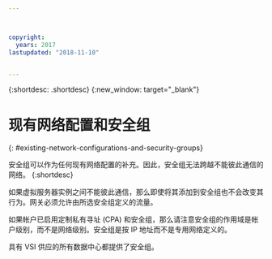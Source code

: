 ```yaml
---



copyright:
  years: 2017
lastupdated: "2018-11-10"


---
```


{:shortdesc: .shortdesc}
{:new_window: target="_blank"}

# 现有网络配置和安全组
{: #existing-network-configurations-and-security-groups}

安全组可以作为任何现有网络配置的补充。因此，安全组无法跨越不能彼此通信的网络。
{:shortdesc}

如果虚拟服务器实例之间不能彼此通信，那么即使将其添加到安全组也不会改变其行为。网关必须允许由所选安全组定义的流量。

如果帐户已启用定制私有寻址 (CPA) 和安全组，那么请注意安全组的作用域是帐户级别，而不是网络级别。安全组是按 IP 地址而不是专用网络定义的。

具有 VSI 供应的所有数据中心都提供了安全组。

